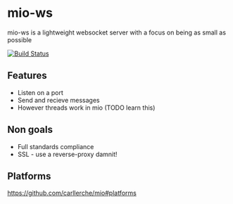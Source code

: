 # mio-ws

mio-ws is a lightweight websocket server with a focus on being
as small as possible

[![Build Status](https://travis-ci.org/jmpspace/mio-ws.svg?branch=master)](https://travis-ci.org/jmpspace/mio-ws)

## Features

* Listen on a port
* Send and recieve messages
* However threads work in mio (TODO learn this)

## Non goals

* Full standards compliance
* SSL - use a reverse-proxy damnit!

## Platforms

https://github.com/carllerche/mio#platforms
